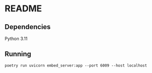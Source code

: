 # README

## Dependencies
Python 3.11

## Running

```
poetry run uvicorn embed_server:app --port 6009 --host localhost
```
